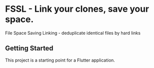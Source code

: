 # FSSL - Link your clones, save your space.

File Space Saving Linking - deduplicate identical files by hard links

## Getting Started

This project is a starting point for a Flutter application.
